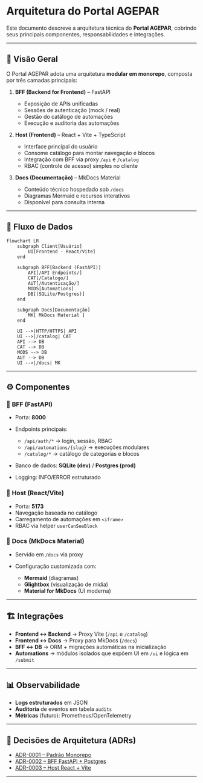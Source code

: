 # Arquitetura do Portal AGEPAR

Este documento descreve a arquitetura técnica do **Portal AGEPAR**, cobrindo seus principais componentes, responsabilidades e integrações.

---

## 📐 Visão Geral

O Portal AGEPAR adota uma arquitetura **modular em monorepo**, composta por três camadas principais:

1. **BFF (Backend for Frontend)** – FastAPI  
   - Exposição de APIs unificadas  
   - Sessões de autenticação (mock / real)  
   - Gestão do catálogo de automações  
   - Execução e auditoria das automações  

2. **Host (Frontend)** – React + Vite + TypeScript  
   - Interface principal do usuário  
   - Consome catálogo para montar navegação e blocos  
   - Integração com BFF via proxy `/api` e `/catalog`  
   - RBAC (controle de acesso) simples no cliente  

3. **Docs (Documentação)** – MkDocs Material  
   - Conteúdo técnico hospedado sob `/docs`  
   - Diagramas Mermaid e recursos interativos  
   - Disponível para consulta interna  

---

## 🔄 Fluxo de Dados

```mermaid
flowchart LR
    subgraph Client[Usuário]
        UI[Frontend - React/Vite]
    end

    subgraph BFF[Backend (FastAPI)]
        API[/API Endpoints/]
        CAT[/Catalogo/]
        AUT[/Autenticação/]
        MODS[Automations]
        DB[(SQLite/Postgres)]
    end

    subgraph Docs[Documentação]
        MK[ MkDocs Material ]
    end

    UI -->|HTTP/HTTPS| API
    UI -->|/catalog| CAT
    API --> DB
    CAT --> DB
    MODS --> DB
    AUT --> DB
    UI -->|/docs| MK
````

---

## ⚙️ Componentes

### 🔹 **BFF (FastAPI)**

* Porta: **8000**
* Endpoints principais:

  * `/api/auth/*` → login, sessão, RBAC
  * `/api/automations/{slug}` → execuções modulares
  * `/catalog/*` → catálogo de categorias e blocos
* Banco de dados: **SQLite (dev)** / **Postgres (prod)**
* Logging: INFO/ERROR estruturado

### 🔹 **Host (React/Vite)**

* Porta: **5173**
* Navegação baseada no catálogo
* Carregamento de automações em `<iframe>`
* RBAC via helper `userCanSeeBlock`

### 🔹 **Docs (MkDocs Material)**

* Servido em `/docs` via proxy
* Configuração customizada com:

  * **Mermaid** (diagramas)
  * **Glightbox** (visualização de mídia)
  * **Material for MkDocs** (UI moderna)

---

## 🏗️ Integrações

* **Frontend ↔ Backend** → Proxy Vite (`/api` e `/catalog`)
* **Frontend ↔ Docs** → Proxy para MkDocs (`/docs`)
* **BFF ↔ DB** → ORM + migrações automáticas na inicialização
* **Automations** → módulos isolados que expõem UI em `/ui` e lógica em `/submit`

---

## 📊 Observabilidade

* **Logs estruturados** em JSON
* **Auditoria** de eventos em tabela `audits`
* **Métricas** (futuro): Prometheus/OpenTelemetry

---

## 🚧 Decisões de Arquitetura (ADRs)

* [ADR-0001 – Padrão Monorepo](decisões/adr-0001-padrao-monorepo.md)
* [ADR-0002 – BFF FastAPI + Postgres](decisões/adr-0002-bff-fastapi-postgres.md)
* [ADR-0003 – Host React + Vite](decisões/adr-0003-host-react-vite.md)

---
